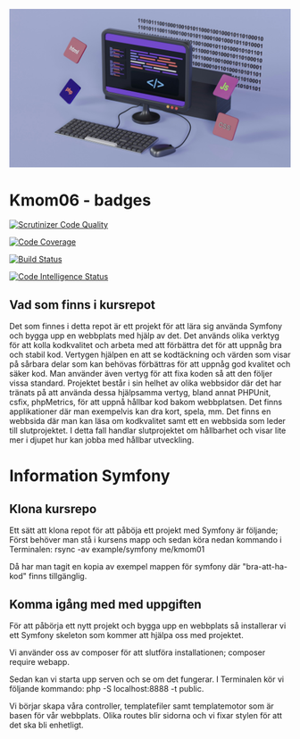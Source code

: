 ![Picture](./public/img/mvc.jpg)

Kmom06 - badges
====================

[![Scrutinizer Code Quality](https://scrutinizer-ci.com/g/gitalsg/mvc/badges/quality-score.png?b=master)](https://scrutinizer-ci.com/g/gitalsg/mvc/?branch=master)

[![Code Coverage](https://scrutinizer-ci.com/g/gitalsg/mvc/badges/coverage.png?b=master)](https://scrutinizer-ci.com/g/gitalsg/mvc/?branch=master)

[![Build Status](https://scrutinizer-ci.com/g/gitalsg/mvc/badges/build.png?b=master)](https://scrutinizer-ci.com/g/gitalsg/mvc/build-status/master)

[![Code Intelligence Status](https://scrutinizer-ci.com/g/gitalsg/mvc/badges/code-intelligence.svg?b=master)](https://scrutinizer-ci.com/code-intelligence)

Vad som finns i kursrepot
----------------------------
Det som finnes i detta repot är ett projekt för att lära sig använda Symfony och bygga upp en webbplats med hjälp av det. Det används olika verktyg för att kolla kodkvalitet och arbeta med att förbättra det för att uppnåg bra och stabil kod. Vertygen hjälpen en att se kodtäckning och värden som visar på sårbara delar som kan behövas förbättras för att uppnåg god kvalitet och säker kod. Man använder även vertyg för att fixa koden så att den följer vissa standard. Projektet består i sin helhet av olika webbsidor där det har tränats på att använda dessa hjälpsamma vertyg, bland annat PHPUnit, csfix, phpMetrics, för att uppnå hållbar kod bakom webbplatsen. Det finns applikationer där man exempelvis kan dra kort, spela, mm. Det finns en webbsida där man kan läsa om kodkvalitet samt ett en webbsida som leder till slutprojektet. I detta fall handlar slutprojektet om hållbarhet och visar lite mer i djupet hur kan jobba med hållbar utveckling.

Information Symfony
====================

Klona kursrepo
----------------------------
Ett sätt att klona repot för att påböja ett projekt med Symfony är följande;
Först behöver man stå i kursens mapp och sedan köra nedan kommando i Terminalen:
rsync -av example/symfony me/kmom01

Då har man tagit en kopia av exempel mappen för symfony där "bra-att-ha-kod" finns tillgänglig.

Komma igång med med uppgiften
----------------------------
För att påbörja ett nytt projekt och bygga upp en webbplats så installerar vi ett Symfony skeleton som kommer att hjälpa oss med projektet. 

Vi använder oss av composer för att slutföra installationen; composer require webapp.

Sedan kan vi starta upp serven och se om det fungerar. I Terminalen kör vi följande kommando: php -S localhost:8888 -t public.

Vi börjar skapa  våra controller, templatefiler samt templatemotor som är basen för vår webbplats. Olika routes blir sidorna och vi fixar stylen för att det ska bli enhetligt. 
